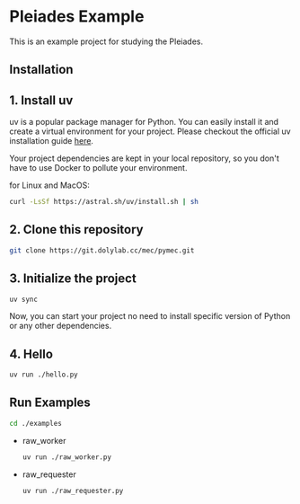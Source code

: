 # Pleiades Example

This is an example project for studying the Pleiades.

## Installation

## 1. Install uv

uv is a popular package manager for Python. You can easily install it and create a virtual environment for your project.
Please checkout the official uv installation guide [here](https://docs.astral.sh/uv/getting-started/installation/).

Your project dependencies are kept in your local repository, so you don't have to use Docker to pollute your environment.

for Linux and MacOS:

```bash
curl -LsSf https://astral.sh/uv/install.sh | sh
```

## 2. Clone this repository

```bash
git clone https://git.dolylab.cc/mec/pymec.git
```

## 3. Initialize the project

```bash
uv sync
```

Now, you can start your project no need to install specific version of Python or any other dependencies.

## 4. Hello

```bash
uv run ./hello.py
```

## Run Examples

```bash
cd ./examples
```

- raw_worker
  
  ```bash
  uv run ./raw_worker.py
  ```

- raw_requester

  ```bash
  uv run ./raw_requester.py
  ```
